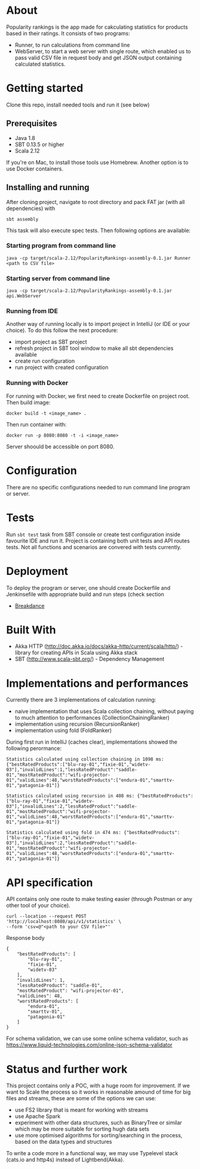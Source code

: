 # About

Popularity rankings is the app made for cakculating statistics for products based in their ratings. It consists of two programs:
- Runner, to run calculations from command line
- WebServer, to start a web server with single route, which enabled us to pass valid CSV file in request body and get JSON output containing calculated statistics.

# Getting started

Clone this repo, install needed tools and run it (see below)

## Prerequisites

* Java 1.8
* SBT 0.13.5 or higher
* Scala 2.12

If you're on Mac, to install those tools use Homebrew. Another option is to use Docker containers.

## Installing and running

After cloning project, navigate to root directory and pack FAT jar (with all dependencies) with

```
sbt assembly
```

This task will also execute spec tests. Then following options are available:

### Starting program from command line

```
java -cp target/scala-2.12/PopularityRankings-assembly-0.1.jar Runner <path to CSV file>
```

### Starting server from command line

```
java -cp target/scala-2.12/PopularityRankings-assembly-0.1.jar api.WebServer
```

### Running from IDE

Another way of running locally is to import project in IntelliJ (or IDE or your choice).
To do this follow the next procedure:
 * import project as SBT project
 * refresh project in SBT tool window to make all sbt dependencies available
 * create run configuration 
 * run project with created configuration

### Running with Docker

For running with Docker, we first need to create Dockerfile on project root. Then build image:

 ``` docker build -t <image_name> . ```

 Then run container with:

 ```docker run -p 8080:8080 -t -i <image_name>```

 Server shoould be accessible on port 8080.

# Configuration

There are no specific configurations needed to run command line program or server.

# Tests

Run `sbt test` task from SBT console or create test configuration inside favourite IDE and run it. Project is containing both unit tests and API routes tests. Not all functions and scenarios are convered with tests currently.

# Deployment

To deploy the program or server, one should create Dockerfile and Jenkinsefile with appropriate build and run steps (check section 

- [Breakdance](https://github.com/amerpersonal/PopularityRankings/blob/master/README.md#installing-and-running)


# Built With

* Akka HTTP (http://doc.akka.io/docs/akka-http/current/scala/http/) - library for creating APIs in Scala using Akka stack
* SBT (http://www.scala-sbt.org/) - Dependency Management

# Implementations and performances

Currently there are 3 implementations of calculation running:

- naive implementation that uses Scala collection chaining, without paying to much attention to performances (CollectionChainingRanker)
- implementation using recursion (RecursionRanker)
- implementation using fold (FoldRanker)

During first run in IntelliJ (caches clear), implementations showed the following perormance:

```
Statistics calculated using collection chaining in 1098 ms: {"bestRatedProducts":["blu-ray-01","fixie-01","widetv-03"],"invalidLines":1,"lessRatedProduct":"saddle-01","mostRatedProduct":"wifi-projector-01","validLines":48,"worstRatedProducts":["endura-01","smarttv-01","patagonia-01"]}
```
```
Statistics calculated using recursion in 408 ms: {"bestRatedProducts":["blu-ray-01","fixie-01","widetv-03"],"invalidLines":2,"lessRatedProduct":"saddle-01","mostRatedProduct":"wifi-projector-01","validLines":48,"worstRatedProducts":["endura-01","smarttv-01","patagonia-01"]}
```
```
Statistics calculated using fold in 474 ms: {"bestRatedProducts":["blu-ray-01","fixie-01","widetv-03"],"invalidLines":2,"lessRatedProduct":"saddle-01","mostRatedProduct":"wifi-projector-01","validLines":48,"worstRatedProducts":["endura-01","smarttv-01","patagonia-01"]}
```

# API specification

API contains only one route to make testing easier (through Postman or any other tool of your choice).

```
curl --location --request POST 'http://localhost:8080/api/v1/statistics' \
--form 'csv=@"<path to your CSV file>"'
```

Response body

```
{
    "bestRatedProducts": [
        "blu-ray-01",
        "fixie-01",
        "widetv-03"
    ],
    "invalidLines": 1,
    "lessRatedProduct": "saddle-01",
    "mostRatedProduct": "wifi-projector-01",
    "validLines": 48,
    "worstRatedProducts": [
        "endura-01",
        "smarttv-01",
        "patagonia-01"
    ]
}
```

For schema validation, we can use some online schema validator, such as https://www.liquid-technologies.com/online-json-schema-validator

# Status and further work

This project contains only a POC, with a huge room for improvement. If we want to Scale the process so it works in reasonable amound of time for big files and streams, these are some of the options we can use:

- use FS2 library that is meant for working with streams
- use Apache Spark
- experiment with other data structures, such as BinaryTree or similar which may be more suitable for sorting hugh data sets
- use more optimised algorithms for sorting/searching in the process, based on the data types and structures

To write a code more in a functional way, we may use Typelevel stack (cats.io and http4s) instead of Lightbend(Akka).


